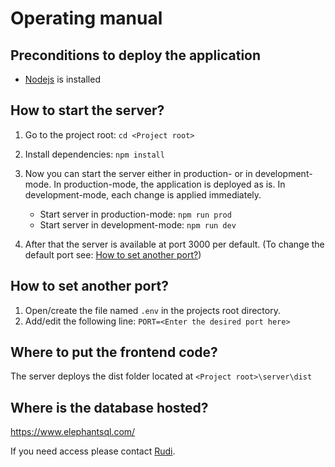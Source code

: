 # Operating manual

## Preconditions to deploy the application
* [Nodejs](https://nodejs.org/en/) is installed

## How to start the server?
1. Go to the project root: `cd <Project root>`
1. Install dependencies: `npm install`

1. Now you can start the server either in production- or in development-mode. 
In production-mode, the application is deployed as is. In development-mode, each
change is applied immediately.

    * Start server in production-mode: `npm run prod`
    * Start server in development-mode: `npm run dev`

1. After that the server is available at port 3000 per default. (To change the 
default port see: [How to set another port?]())

## How to set another port?
1. Open/create the file named `.env` in the projects root directory.
1. Add/edit the following line: `PORT=<Enter the desired port here>`

## Where to put the frontend code?
The server deploys the dist folder located at `<Project root>\server\dist`

## Where is the database hosted?
https://www.elephantsql.com/ 

If you need access please contact [Rudi](mailto:rudi.loderer@hs-augsburg.de).
